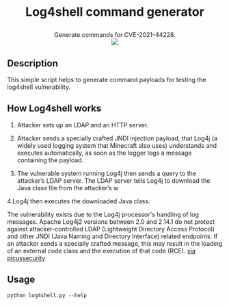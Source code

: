 # <p align="center">Log4shell command generator</p>
<p align="center">
Generate commands for CVE-2021-44228.<br>
<img src="https://i.imgur.com/ziLtORE.png" />
</p>

## Description

This simple script helps to generate command payloads for testing the log4shell vulnerability. 


## How Log4shell works

1. Attacker sets up an LDAP and an HTTP server. 

2. Attacker sends a specially crafted JNDI injection payload, that Log4j (a widely used logging system that Minecraft also uses) understands and executes automatically, as soon as the logger logs a message containing the payload. 

3. The vulnerable system running Log4j then sends a query to the attacker’s LDAP server. The LDAP server tells Log4j to download the Java class file from the attacker’s w

4.Log4j then executes the downloaded Java class.

The vulnerability exists due to the Log4j processor's handling of log messages. Apache Log4j2 versions between 2.0 and 2.14.1 do not protect against attacker-controlled LDAP (Lightweight Directory Access Protocol) and other JNDI (Java Naming and Directory Interface) related endpoints. If an attacker sends a specially crafted message, this may result in the loading of an external code class and the execution of that code (RCE). [via picussecurity](https://www.picussecurity.com/resource/blog/log4j-vulnerability-remediation-with-waf-and-ips-cve-2021-44228#:~:text=The%20CVE%2D2021%2D44228%20is,can%20be%20exploited%20without%20authentication.&text=If%20an%20attacker%20sends%20a,of%20that%20code%20(RCE).)

## Usage

`python log4shell.py --help`
